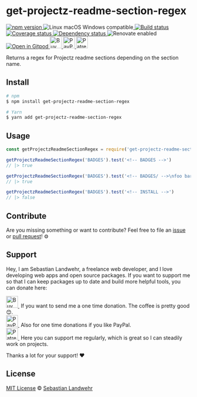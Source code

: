 <!-- TITLE/ -->
# get-projectz-readme-section-regex
<!-- /TITLE -->

<!-- BADGES/ -->
  <p>
    <a href="https://npmjs.org/package/get-projectz-readme-section-regex">
      <img
        src="https://img.shields.io/npm/v/get-projectz-readme-section-regex.svg"
        alt="npm version"
      >
    </a><img src="https://img.shields.io/badge/os-linux%20%7C%C2%A0macos%20%7C%C2%A0windows-blue" alt="Linux macOS Windows compatible"><a href="https://github.com/dword-design/get-projectz-readme-section-regex/actions">
      <img
        src="https://github.com/dword-design/get-projectz-readme-section-regex/workflows/build/badge.svg"
        alt="Build status"
      >
    </a><a href="https://codecov.io/gh/dword-design/get-projectz-readme-section-regex">
      <img
        src="https://codecov.io/gh/dword-design/get-projectz-readme-section-regex/branch/master/graph/badge.svg"
        alt="Coverage status"
      >
    </a><a href="https://david-dm.org/dword-design/get-projectz-readme-section-regex">
      <img src="https://img.shields.io/david/dword-design/get-projectz-readme-section-regex" alt="Dependency status">
    </a><img src="https://img.shields.io/badge/renovate-enabled-brightgreen" alt="Renovate enabled"><br/><a href="https://gitpod.io/#https://github.com/dword-design/get-projectz-readme-section-regex">
      <img src="https://gitpod.io/button/open-in-gitpod.svg" alt="Open in Gitpod">
    </a><a href="https://www.buymeacoffee.com/dword">
      <img
        src="https://www.buymeacoffee.com/assets/img/guidelines/download-assets-sm-2.svg"
        alt="Buy Me a Coffee"
        height="32"
      >
    </a><a href="https://paypal.me/SebastianLandwehr">
      <img
        src="https://dword-design.de/images/paypal.svg"
        alt="PayPal"
        height="32"
      >
    </a><a href="https://www.patreon.com/dworddesign">
      <img
        src="https://dword-design.de/images/patreon.svg"
        alt="Patreon"
        height="32"
      >
    </a>
</p>
<!-- /BADGES -->


<!-- DESCRIPTION/ -->
Returns a regex for Projectz readme sections depending on the section name.
<!-- /DESCRIPTION -->

<!-- INSTALL/ -->
## Install

```bash
# npm
$ npm install get-projectz-readme-section-regex

# Yarn
$ yarn add get-projectz-readme-section-regex
```
<!-- /INSTALL -->

## Usage
```js
const getProjectzReadmeSectionRegex = require('get-projectz-readme-section-regex')

getProjectzReadmeSectionRegex('BADGES').test('<!-- BADGES -->')
// |> true

getProjectzReadmeSectionRegex('BADGES').test('<!-- BADGES/ -->\nfoo bar baz<!-- /BADGES -->')
// |> true

getProjectzReadmeSectionRegex('BADGES').test('<!-- INSTALL -->')
// |> false
```

<!-- LICENSE/ -->
## Contribute

Are you missing something or want to contribute? Feel free to file an [issue](https://github.com/dword-design/get-projectz-readme-section-regex/issues) or [pull request](https://github.com/dword-design/get-projectz-readme-section-regex/pulls)! ⚙️

## Support

Hey, I am Sebastian Landwehr, a freelance web developer, and I love developing web apps and open source packages. If you want to support me so that I can keep packages up to date and build more helpful tools, you can donate here:

<p>
  <a href="https://www.buymeacoffee.com/dword">
    <img
      src="https://www.buymeacoffee.com/assets/img/guidelines/download-assets-sm-2.svg"
      alt="Buy Me a Coffee"
      height="32"
    >
  </a>&nbsp;If you want to send me a one time donation. The coffee is pretty good 😊.<br/>
  <a href="https://paypal.me/SebastianLandwehr">
    <img
      src="https://dword-design.de/images/paypal.svg"
      alt="PayPal"
      height="32"
    >
  </a>&nbsp;Also for one time donations if you like PayPal.<br/>
  <a href="https://www.patreon.com/dworddesign">
    <img
      src="https://dword-design.de/images/patreon.svg"
      alt="Patreon"
      height="32"
    >
  </a>&nbsp;Here you can support me regularly, which is great so I can steadily work on projects.
</p>

Thanks a lot for your support! ❤️

## License

[MIT License](https://opensource.org/licenses/MIT) © [Sebastian Landwehr](https://dword-design.de)
<!-- /LICENSE -->
